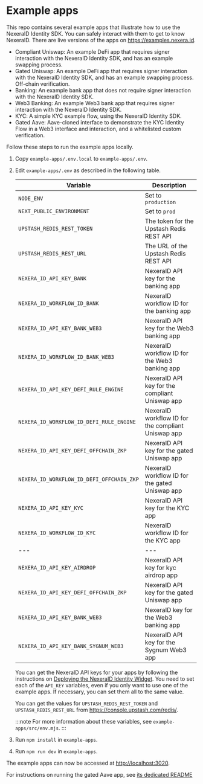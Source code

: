 # Example apps

This repo contains several example apps that illustrate how to use the NexeraID Identity SDK. You can safely interact with them to get to know NexeraID. There are live versions of the apps on <https://examples.nexera.id>.

- Compliant Uniswap: An example DeFi app that requires signer interaction with the NexeraID Identity SDK, and has an example swapping process.
- Gated Uniswap: An example DeFi app that requires signer interaction with the NexeraID Identity SDK, and has an example swapping process. Off-chain verification.
- Banking: An example bank app that does not require signer interaction with the NexeraID Identity SDK.
- Web3 Banking: An example Web3 bank app that requires signer interaction with the NexeraID Identity SDK.
- KYC: A simple KYC example flow, using the NexeraID Identity SDK.
- Gated Aave: Aave-cloned interface to demonstrate the KYC Identity Flow in a Web3 interface and interaction, and a whitelisted custom verification.

Follow these steps to run the example apps locally.

1. Copy `example-apps/.env.local` to `example-apps/.env`.

2. Edit `example-apps/.env` as described in the following table.

   | Variable                                  | Description                                        |
   | ----------------------------------------- | -------------------------------------------------- |
   | `NODE_ENV`                                | Set to `production`                                |
   | `NEXT_PUBLIC_ENVIRONMENT`                 | Set to `prod`                                      |
   | `UPSTASH_REDIS_REST_TOKEN`                | The token for the Upstash Redis REST API           |
   | `UPSTASH_REDIS_REST_URL`                  | The URL of the Upstash Redis REST API              |
   | `NEXERA_ID_API_KEY_BANK`                  | NexeraID API key for the banking app               |
   | `NEXERA_ID_WORKFLOW_ID_BANK`              | NexeraID workflow ID for the banking app           |
   | `NEXERA_ID_API_KEY_BANK_WEB3`             | NexeraID API key for the Web3 banking app          |
   | `NEXERA_ID_WORKFLOW_ID_BANK_WEB3`         | NexeraID workflow ID for the Web3 banking app      |
   | `NEXERA_ID_API_KEY_DEFI_RULE_ENGINE`      | NexeraID API key for the compliant Uniswap app     |
   | `NEXERA_ID_WORKFLOW_ID_DEFI_RULE_ENGINE`  | NexeraID workflow ID for the compliant Uniswap app |
   | `NEXERA_ID_API_KEY_DEFI_OFFCHAIN_ZKP`     | NexeraID API key for the gated Uniswap app         |
   | `NEXERA_ID_WORKFLOW_ID_DEFI_OFFCHAIN_ZKP` | NexeraID workflow ID for the gated Uniswap app     |
   | `NEXERA_ID_API_KEY_KYC`                   | NexeraID API key for the KYC app                   |
   | `NEXERA_ID_WORKFLOW_ID_KYC`               | NexeraID workflow ID for the KYC app               |
   | ---                                       | ---                                                |
   | `NEXERA_ID_API_KEY_AIRDROP`               | NexeraID API key for kyc airdrop app               |
   | `NEXERA_ID_API_KEY_DEFI_OFFCHAIN_ZKP`     | NexeraID API key for the gated Uniswap app         |
   | `NEXERA_ID_API_KEY_BANK_WEB3`             | NexeraID key for the Web3 banking app              |
   | `NEXERA_ID_API_KEY_BANK_SYGNUM_WEB3`      | NexeraID API key for the Sygnum Web3 app           |

   You can get the NexeraID API keys for your apps by following the instructions on [Deploying the NexeraID Identity Widget](../using/setup/application.md#deploying-the-nexeraid-identity-widget). You need to set each of the `API_KEY` variables, even if you only want to use one of the example apps. If necessary, you can set them all to the same value.

   You can get the values for `UPSTASH_REDIS_REST_TOKEN` and `UPSTASH_REDIS_REST_URL` from <https://console.upstash.com/redis/>.

   :::note
   For more information about these variables, see `example-apps/src/env.mjs`.
   :::

3. Run `npm install` in `example-apps`.

4. Run `npm run dev` in `example-apps`.

The example apps can now be accessed at <http://localhost:3020>.

For instructions on running the gated Aave app, see [its dedicated README](../example-aave/README.md)
